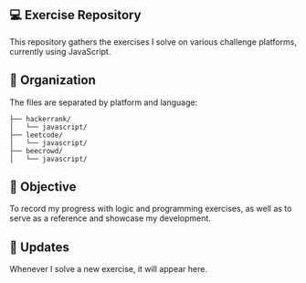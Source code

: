 ## 💻 Exercise Repository
This repository gathers the exercises I solve on various challenge platforms, currently using JavaScript.

## 📁 Organization
The files are separated by platform and language:

```
├── hackerrank/
│   └── javascript/
├── leetcode/
│   └── javascript/
├── beecrowd/
│   └── javascript/
```

## 🎯 Objective
To record my progress with logic and programming exercises, as well as to serve as a reference and showcase my development.

## 🔄 Updates
Whenever I solve a new exercise, it will appear here.
